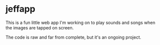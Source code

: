 # jeffapp

This is a fun little web app I'm working on to play sounds and songs when the images are tapped on screen. 

The code is raw and far from complete, but it's an ongoing project.
